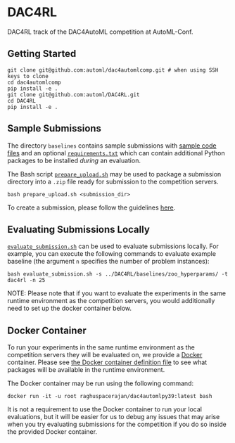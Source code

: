 # DAC4RL
DAC4RL track of the DAC4AutoML competition at AutoML-Conf.

## Getting Started
```
git clone git@github.com:automl/dac4automlcomp.git # when using SSH keys to clone
cd dac4automlcomp
pip install -e .
git clone git@github.com:automl/DAC4RL.git
cd DAC4RL
pip install -e .
```

## Sample Submissions
The directory `baselines` contains sample submissions with [sample code files](baselines/) and an optional [`requirements.txt`](baselines/zoo_hyperparams/requirements.txt) which can contain additional Python packages to be installed *during* an evaluation.

The Bash script [`prepare_upload.sh`](https://github.com/automl/dac4automlcomp/blob/main/prepare_upload.sh) may be used to package a submission directory into a `.zip` file ready for submission to the competition servers.

```
bash prepare_upload.sh <submission_dir>
```

To create a submission, please follow the guidelines [here](https://codalab.lisn.upsaclay.fr/competitions/3640#learn_the_details-evaluation). 

## Evaluating Submissions Locally
[`evaluate_submission.sh`](https://github.com/automl/dac4automlcomp/blob/main/evaluate_submission.sh) can be used to evaluate submissions locally. For example, you can execute the following commands to evaluate example baseline (the argument `n` specifies the number of problem instances):

```
bash evaluate_submission.sh -s ../DAC4RL/baselines/zoo_hyperparams/ -t dac4rl -n 25
```

NOTE: Please note that if you want to evaluate the experiments in the same runtime environment as the competition servers, you would additionally need to set up the docker container below.

## Docker Container
To run your experiments in the same runtime environment as the competition servers they will be evaluated on, we provide a [Docker](https://docs.docker.com/engine/install/) container. Please see [the Docker container definition file](ubuntu_codalab_Dockerfile.txt) to see what packages will be available in the runtime environment.


The Docker container may be run using the following command:
```
docker run -it -u root raghuspacerajan/dac4automlpy39:latest bash
```

It is not a requirement to use the Docker container to run your local evaluations, but it will be easier for us to debug any issues that may arise when you try evaluating submissions for the competition if you do so inside the provided Docker container.
